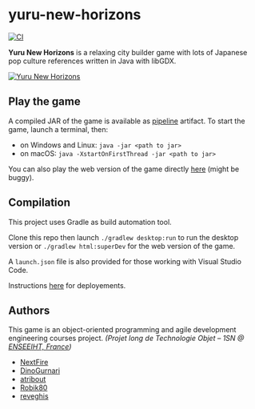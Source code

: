 # yuru-new-horizons

[![CI](https://github.com/NextFire/yuru-new-horizons/actions/workflows/ci.yml/badge.svg?branch=main)](https://github.com/NextFire/yuru-new-horizons/actions/workflows/ci.yml)

**Yuru New Horizons** is a relaxing city builder game with lots of Japanese pop culture references written in Java with libGDX.

[![Yuru New Horizons](https://user-images.githubusercontent.com/20094890/113302586-85435e80-9300-11eb-9e28-92e985eb5a61.png)](https://nextfire.github.io/yuru-new-horizons/)


## Play the game

A compiled JAR of the game is available as [pipeline](https://github.com/NextFire/yuru-new-horizons/actions) artifact. To start the game, launch a terminal, then:
- on Windows and Linux: `java -jar <path to jar>`
- on macOS: `java -XstartOnFirstThread -jar <path to jar>` 

You can also play the web version of the game directly [here](https://nextfire.github.io/yuru-new-horizons/) (might be buggy).


## Compilation

This project uses Gradle as build automation tool.

Clone this repo then launch `./gradlew desktop:run` to run the desktop version or `./gradlew html:superDev` for the web version of the game.

A `launch.json` file is also provided for those working with Visual Studio Code.

Instructions [here](https://github.com/libgdx/libgdx/wiki/Deploying-your-application) for deployements.


## Authors

This game is an object-oriented programming and agile development engineering courses project. *(Projet long de Technologie Objet – 1SN @ [ENSEEIHT, France](https://www.enseeiht.fr/))*

* [NextFire](https://github.com/NextFire)
* [DinoGurnari](https://github.com/DinoGurnari)
* [atribout](https://github.com/atribout)
* [Robik80](https://github.com/Robik80)
* [reveghis](https://github.com/reveghis)
